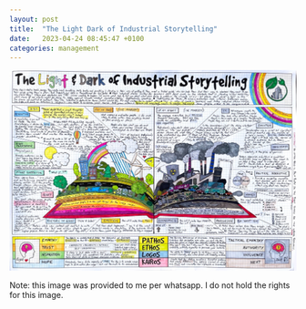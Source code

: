 ```yaml
---
layout: post
title:  "The Light Dark of Industrial Storytelling"
date:   2023-04-24 08:45:47 +0100
categories: management  
---
```


![image](/assets/images/The_Light_Dark_of_Industrial_Storytelling.jpeg)


Note: this image was provided to me per whatsapp. I do not hold the rights for this image. 